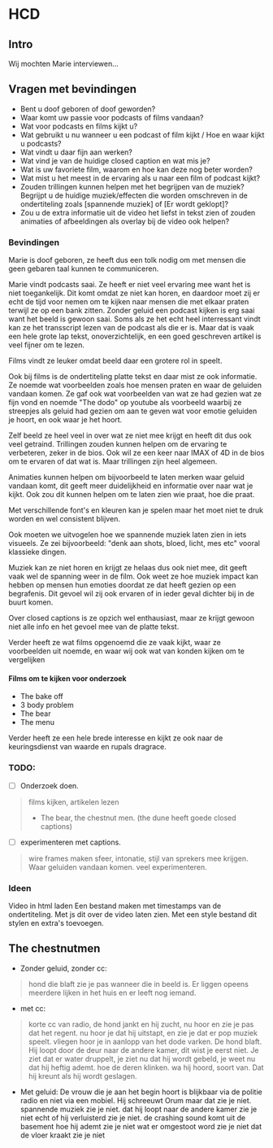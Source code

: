 # HCD

## Intro

Wij mochten Marie interviewen...

## Vragen met bevindingen

- Bent u doof geboren of doof geworden?
- Waar komt uw passie voor podcasts of films vandaan? 
- Wat voor podcasts en films kijkt u?
- Wat gebruikt u nu wanneer u een podcast of film kijkt / Hoe en waar kijkt u podcasts?
- Wat vindt u daar fijn aan werken?
- Wat vind je van de huidige closed caption en wat mis je?
- Wat is uw favoriete film, waarom en hoe kan deze nog beter worden?
- Wat mist u het meest in de ervaring als u naar een film of podcast kijkt?
- Zouden trillingen kunnen helpen met het begrijpen van de muziek?
Begrijpt u de huidige muziek/effecten die worden omschreven in de ondertiteling zoals [spannende muziek] of [Er wordt geklopt]?
- Zou u de extra informatie uit de video het liefst in tekst zien of zouden animaties of afbeeldingen als overlay bij de video ook helpen?

### Bevindingen

Marie is doof geboren, ze heeft dus een tolk nodig om met mensen die geen gebaren taal kunnen te communiceren. 

<!-- #### Podcasts -->

Marie vindt podcasts saai. Ze heeft er niet veel ervaring mee want het is niet toegankelijk. Dit komt omdat ze niet kan horen, en daardoor moet zij er echt de tijd voor nemen om te kijken naar mensen die met elkaar praten terwijl ze op een bank zitten. Zonder geluid een podcast kijken is erg saai want het beeld is gewoon saai. Soms als ze het echt heel interressant vindt kan ze het transscript lezen van de podcast als die er is. Maar dat is vaak een hele grote lap tekst, onoverzichtelijk, en een goed geschreven artikel is veel fijner om te lezen. 

Films vindt ze leuker omdat beeld daar een grotere rol in speelt. 

Ook bij films is de ondertiteling platte tekst en daar mist ze ook informatie. Ze noemde wat voorbeelden zoals hoe mensen praten en waar de geluiden vandaan komen. Ze gaf ook wat voorbeelden van wat ze had gezien wat ze fijn vond en noemde "The dodo" op youtube als voorbeeld waarbij ze streepjes als geluid had gezien om aan te geven wat voor emotie geluiden je hoort, en ook waar je het hoort.  
<!-- Nog even nalezen -->

Zelf beeld ze heel veel in over wat ze niet mee krijgt en heeft dit dus ook veel getraind. 
Trillingen zouden kunnen helpen om de ervaring te verbeteren, zeker in de bios. Ook wil ze een keer naar IMAX of 4D in de bios om te ervaren of dat wat is. Maar trillingen zijn heel algemeen.

Animaties kunnen helpen om bijvoorbeeld te laten merken waar geluid vandaan komt, dit geeft meer duidelijkheid en informatie over naar wat je kijkt. Ook zou dit kunnen helpen om te laten zien wie praat, hoe die praat. 

Met verschillende font's en kleuren kan je spelen maar het moet niet te druk worden en wel consistent blijven. 

Ook moeten we uitvogelen hoe we spannende muziek laten zien in iets visueels. Ze zei bijvoorbeeld: "denk aan shots, bloed, licht, mes etc" vooral klassieke dingen. 

Muziek kan ze niet horen en krijgt ze helaas dus ook niet mee, dit geeft vaak wel de spanning weer in de film. Ook weet ze hoe muziek impact kan hebben op mensen hun emoties doordat ze dat heeft gezien op een begrafenis. Dit gevoel wil zij ook ervaren of in ieder geval dichter bij in de buurt komen. 

Over closed captions is ze opzich wel enthausiast, maar ze krijgt gewoon niet alle info en het gevoel mee van de platte tekst. 

Verder heeft ze wat films opgenoemd die ze vaak kijkt, waar ze voorbeelden uit noemde, en waar wij ook wat van konden kijken om te vergelijken 

<!-- Een podcast mist intonatie en maakt het saai -->

#### Films om te kijken voor onderzoek

- The bake off
- 3 body problem
- The bear
- The menu

Verder heeft ze een hele brede interesse en kijkt ze ook naar de keuringsdienst van waarde en rupals dragrace. 

### TODO:

- [ ] Onderzoek doen.
> films kijken, artikelen lezen
> - The bear, the chestnut men. (the dune heeft goede closed captions)
- [ ] experimenteren met captions.
> wire frames maken
> sfeer, intonatie, stijl van sprekers mee krijgen. Waar geluiden vandaan komen.
veel experimenteren.

### Ideen 

Video in html laden
Een bestand maken met timestamps van de ondertiteling.
Met js dit over de video laten zien. 
Met een style bestand dit stylen en extra's toevoegen. 

## The chestnutmen

- Zonder geluid, zonder cc:
> hond die blaft zie je pas wanneer die in beeld is. Er liggen opeens meerdere lijken in het huis en er leeft nog iemand. 

- met cc:
> korte cc van radio, de hond jankt en hij zucht, nu hoor en zie je pas dat het regent. nu hoor je dat hij uitstapt, en zie je dat er pop muziek speelt. vliegen hoor je in aanlopp van het dode varken. De hond blaft. Hij loopt door de deur naar de andere kamer, dit wist je eerst niet. Je ziet dat er water druppelt, je ziet nu dat hij wordt gebeld, je weet nu dat hij heftig ademt. hoe de deren klinken. wa hij hoord, soort van. Dat hij kreunt als hij wordt geslagen.

- Met geluid:
De vrouw die je aan het begin hoort is blijkbaar via de politie radio en niet via een mobiel. 
Hij schreeuwt Orum maar dat zie je niet. 
spannende muziek zie je niet.
dat hij loopt naar de andere kamer zie je niet echt
of hij verluisterd zie je niet. 
de crashing sound komt uit de basement
hoe hij ademt zie je niet
wat er omgestoot word zie je niet
dat de vloer kraakt zie je niet



